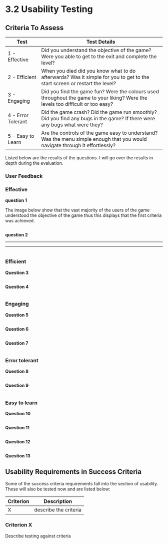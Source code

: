 # 3.2 Usability Testing

## Criteria To Assess

| Test               | Test Details                                                                                                                      |
| ------------------ | --------------------------------------------------------------------------------------------------------------------------------- |
| 1 - Effective      | Did you understand the objective of the game? Were you able to get to the exit and complete the level?                            |
| 2 - Efficient      | When you died did you know what to do afterwards? Was it simple for you to get to the start screen or restart the level?          |
| 3 - Engaging       | Did you find the game fun? Were the colours used throughout the game to your liking? Were the levels too difficult or too easy?   |
| 4 - Error Tolerant | Did the game crash? Did the game run smoothly? Did you find any bugs in the game? If there were any bugs what were they?          |
| 5 - Easy to Learn  | Are the controls of the game easy to understand? Was the menu simple enough that you would navigate through it effortlessly?      |

Listed below are the results of the questions. I will go over the results in depth during the evaluation.

### User Feedback

### **Effective**

**question 1**&#x20;

The image below show that the vast majority of the users of the game understood the objective of the game thus this displays that the first criteria was achieved.&#x20;

<figure><img src="../.gitbook/assets/image (1) (3).png" alt=""><figcaption></figcaption></figure>

**question 2**

****

****

<figure><img src="../.gitbook/assets/image (1).png" alt=""><figcaption></figcaption></figure>

### Efficient

**Question 3**

<figure><img src="../.gitbook/assets/image (5).png" alt=""><figcaption></figcaption></figure>

**Question 4**

<figure><img src="../.gitbook/assets/image (13).png" alt=""><figcaption></figcaption></figure>

### Engaging

**Question 5**

<figure><img src="../.gitbook/assets/image.png" alt=""><figcaption></figcaption></figure>

**Question 6**

<figure><img src="../.gitbook/assets/image (11).png" alt=""><figcaption></figcaption></figure>

**Question 7**

<figure><img src="../.gitbook/assets/image (16).png" alt=""><figcaption></figcaption></figure>

### Error tolerant

**Question 8**

<figure><img src="../.gitbook/assets/image (8).png" alt=""><figcaption></figcaption></figure>

**Question 9**

<figure><img src="../.gitbook/assets/image (10).png" alt=""><figcaption></figcaption></figure>

### Easy to learn&#x20;

**Question 10**

<figure><img src="../.gitbook/assets/image (17).png" alt=""><figcaption></figcaption></figure>

**Question 11**

<figure><img src="../.gitbook/assets/image (15).png" alt=""><figcaption></figcaption></figure>

**Question 12**

<figure><img src="../.gitbook/assets/image (14).png" alt=""><figcaption></figcaption></figure>

**Question 13**

## Usability Requirements in Success Criteria

Some of the success criteria requirements fall into the section of usability. These will also be tested now and are listed below:

| Criterion | Description           |
| --------- | --------------------- |
| X         | describe the criteria |

### Criterion X

Describe testing against criteria

